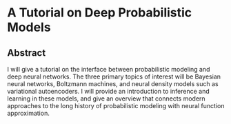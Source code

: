# A Tutorial on Deep Probabilistic Models

## Abstract

I will give a tutorial on the interface between probabilistic modeling and deep neural networks.  The three primary topics of interest will be Bayesian neural networks, Boltzmann machines, and neural density models such as variational autoencoders.  I will provide an introduction to inference and learning in these models, and give an overview that connects modern approaches to the long history of probabilistic modeling with neural function approximation.